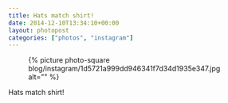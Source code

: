```yaml
---
title: Hats match shirt!
date: 2014-12-10T13:34:10+00:00
layout: photopost
categories: ["photos", "instagram"]
---
```


<figure class="photo photo--square">
  {% picture photo-square blog/instagram/1d5721a999dd946341f7d34d1935e347.jpg alt="" %}
</figure>

Hats match shirt!
